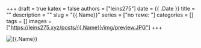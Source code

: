 +++ 
draft = true
katex = false
authors = ["leins275"]
date = {{ .Date }}
title = ""
description = ""
slug = "{{.Name}}"
series = ["по теме: "]
categories = []
tags = []
images = ["https://leins275.xyz/posts/{{.Name}}/img/preview.JPG"]
+++

![{{.Name}}](img/preview.JPG)

